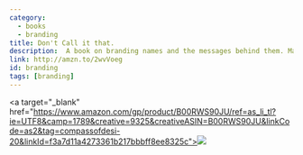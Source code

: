 ```yaml
---
category:
  - books
  - branding
title: Don't Call it that.
description:  A book on branding names and the messages behind them. Make sure that you search the sellers because someone's trying to sell one for 900 and that's not the price of the book.
link: http://amzn.to/2wvVoeg
id: branding
tags: [branding]
---
```

<a target="_blank"  href="https://www.amazon.com/gp/product/B00RWS90JU/ref=as_li_tl?ie=UTF8&camp=1789&creative=9325&creativeASIN=B00RWS90JU&linkCode=as2&tag=compassofdesi-20&linkId=f3a7d11a4273361b217bbbff8ee8325c"><img border="0" src="//ws-na.amazon-adsystem.com/widgets/q?_encoding=UTF8&MarketPlace=US&ASIN=B00RWS90JU&ServiceVersion=20070822&ID=AsinImage&WS=1&Format=_SL110_&tag=compassofdesi-20" ></a><img src="//ir-na.amazon-adsystem.com/e/ir?t=compassofdesi-20&l=am2&o=1&a=B00RWS90JU" width="1" height="1" border="0" alt="" style="border:none !important; margin:0px !important;" />
